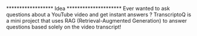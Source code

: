 ****************** Idea *********************
Ever wanted to ask questions about a YouTube video and get instant answers ? TranscriptoQ is a mini project that uses RAG (Retrieval-Augmented Generation) to answer questions based solely on the video transcript!
